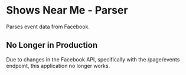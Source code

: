 # Shows Near Me - Parser

Parses event data from Facebook.

## No Longer in Production

Due to changes in the Facebook API, specifically with the /page/events
endpoint, this application no longer works.
